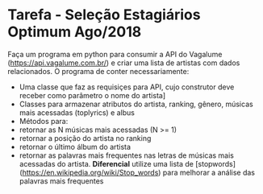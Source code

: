 # Tarefa - Seleção Estagiários Optimum Ago/2018

Faça um programa em python para consumir a API do Vagalume (https://api.vagalume.com.br/) e criar uma lista de artistas com dados relacionados. O programa de conter necessariamente:
 - Uma classe que faz as requisiçes para API, cujo construtor deve receber como parâmetro o nome do artista]
 - Classes para armazenar atributos do artista, ranking, gênero, músicas mais acessadas (toplyrics) e albus
 - Métodos para:
  - retornar as N músicas mais acessadas (N >= 1)
  - retornar a posição do artista no ranking
  - retornar o último álbum do artista
  - retornar as palavras mais frequentes nas letras de músicas mais acessadas do artista. **Diferencial** utilize uma lista de [stopwords] (https://en.wikipedia.org/wiki/Stop_words) para melhorar a análise das palavras mais frequentes
